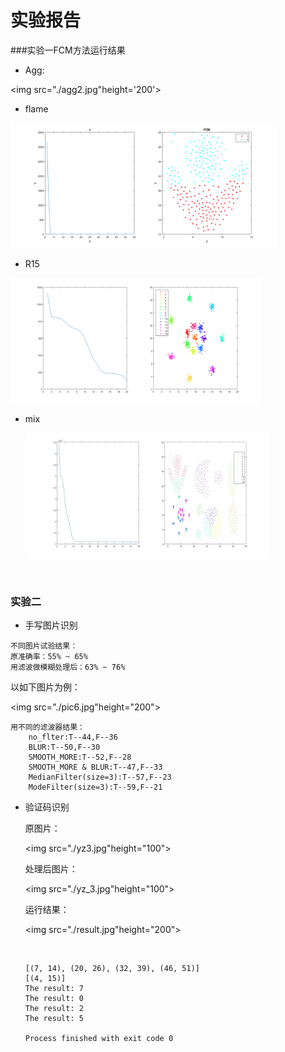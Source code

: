 # 实验报告

###实验一FCM方法运行结果

* Agg:

<img src="./agg2.jpg"height='200'>



* flame

<img src="./flame.jpg" height="200">



* R15

<img src="./r15.png" height="200">

* mix

  <img src="./mix.jpg" height="200">

  ​

### 实验二

* 手写图片识别

``````
不同图片试验结果：
原准确率：55% ~ 65%
用滤波做模糊处理后：63% ~ 76%
``````

以如下图片为例：

<img src="./pic6.jpg"height="200">

```
用不同的滤波器结果：
	no_flter:T--44,F--36
	BLUR:T--50,F--30
	SMOOTH_MORE:T--52,F--28
	SMOOTH_MORE & BLUR:T--47,F--33
	MedianFilter(size=3):T--57,F--23
	ModeFilter(size=3):T--59,F--21
```

* 验证码识别

  原图片：

  <img src="./yz3.jpg"height="100">

  处理后图片：

  <img src="./yz_3.jpg"height="100">

  运行结果：

  <img src="./result.jpg"height="200">

  ​

  ```
  [(7, 14), (20, 26), (32, 39), (46, 51)]
  [(4, 15)]
  The result: 7
  The result: 0
  The result: 2
  The result: 5

  Process finished with exit code 0
  ```

  ​

  ​

  ​

  ​
